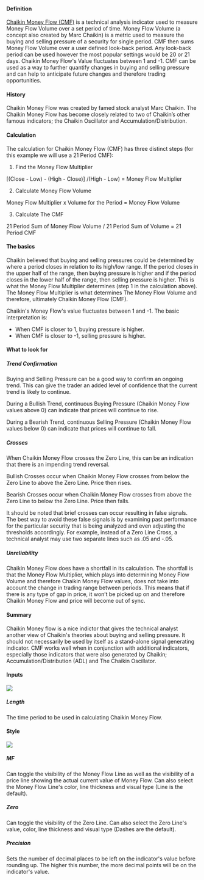 #### Definition

[Chaikin Money Flow (CMF)](https://www.tradingview.com/scripts/chaikinmoneyflow/) is a technical analysis indicator used to measure Money Flow Volume over a set period of time. Money Flow Volume (a concept also created by Marc Chaikin) is a metric used to measure the buying and selling pressure of a security for single period. CMF then sums Money Flow Volume over a user defined look-back period. Any look-back period can be used however the most popular settings would be 20 or 21 days. Chaikin Money Flow's Value fluctuates between 1 and -1. CMF can be used as a way to further quantify changes in buying and selling pressure and can help to anticipate future changes and therefore trading opportunities.

#### History

Chaikin Money Flow was created by famed stock analyst Marc Chaikin. The Chaikin Money Flow has become closely related to two of Chaikin’s other famous indicators; the Chaikin Oscillator and Accumulation/Distribution.

#### Calculation

The calculation for Chaikin Money Flow (CMF) has three distinct steps (for this example we will use a 21 Period CMF):  
1. Find the Money Flow Multiplier

[(Close  -  Low) - (High - Close)] /(High - Low) = Money Flow Multiplier

2. Calculate Money Flow Volume

Money Flow Multiplier x Volume for the Period = Money Flow Volume

3. Calculate The CMF

21 Period Sum of Money Flow Volume / 21 Period Sum of Volume = 21 Period CMF

#### The basics

Chaikin believed that buying and selling pressures could be determined by where a period closes in relation to its high/low range. If the period closes in the upper half of the range, then buying pressure is higher and if the period closes in the lower half of the range, then selling pressure is higher. This is what the Money Flow Multiplier determines (step 1 in the calculation above). The Money Flow Multiplier is what determines The Money Flow Volume and therefore, ultimately Chaikin Money Flow (CMF).

Chaikin's Money Flow's value fluctuates between 1 and -1. The basic interpretation is:

-   When CMF is closer to 1, buying pressure is higher.
-   When CMF is closer to -1, selling pressure is higher.

#### What to look for

##### Trend Confirmation

Buying and Selling Pressure can be a good way to confirm an ongoing trend. This can give the trader an added level of confidence that the current trend is likely to continue.

During a Bullish Trend, continuous Buying Pressure (Chaikin Money Flow values above 0) can indicate that prices will continue to rise.

During a Bearish Trend, continuous Selling Pressure (Chaikin Money Flow values below 0) can indicate that prices will continue to fall.

##### Crosses

When Chaikin Money Flow crosses the Zero Line, this can be an indication that there is an impending trend reversal.

Bullish Crosses occur when Chaikin Money Flow crosses from below the Zero Line to above the Zero Line. Price then rises.

Bearish Crosses occur when Chaikin Money Flow crosses from above the Zero Line to below the Zero Line. Price then falls.

It should be noted that brief crosses can occur resulting in false signals. The best way to avoid these false signals is by examining past performance for the particular security that is being analyzed and even adjusting the thresholds accordingly. For example, instead of a Zero Line Cross, a technical analyst may use two separate lines such as .05 and -.05.

##### Unreliability

Chaikin Money Flow does have a shortfall in its calculation. The shortfall is that the Money Flow Multiplier, which plays into determining Money Flow Volume and therefore Chaikin Money Flow values, does not take into account the change in trading range between periods. This means that if there is any type of gap in price, it won’t be picked up on and therefore Chaikin Money Flow and price will become out of sync.

#### Summary

Chaikin Money flow is a nice indictor that gives the technical analyst another view of Chaikin's theories about buying and selling pressure. It should not necessarily be used by itself as a stand-alone signal generating indicator. CMF works well when in conjunction with additional indicators, especially those indicators that were also generated by Chaikin; Accumulation/Distribution (ADL) and The Chaikin Oscillator.

#### Inputs

![](https://s3.amazonaws.com/cdn.freshdesk.com/data/helpdesk/attachments/production/43080403907/original/oASUOr5jEGGKjt9mBqolVEKjO_DNksmJgQ.png?1572025421)

##### Length

The time period to be used in calculating Chaikin Money Flow.

#### Style

![](https://s3.amazonaws.com/cdn.freshdesk.com/data/helpdesk/attachments/production/43080403939/original/3qluBP0AuJ1HPRpa34sQNikBu-u0SJbH8A.png?1572025430)

##### MF

Can toggle the visibility of the Money Flow Line as well as the visibility of a price line showing the actual current value of Money Flow. Can also select the Money Flow Line's color, line thickness and visual type (Line is the default).

##### Zero

Can toggle the visibility of the Zero Line. Can also select the Zero Line's value, color, line thickness and visual type (Dashes are the default).

##### Precision

Sets the number of decimal places to be left on the indicator's value before rounding up. The higher this number, the more decimal points will be on the indicator's value.